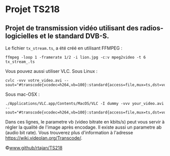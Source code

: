 # Projet TS218
## Projet de transmission vidéo utilisant des radios-logicielles et le standard DVB-S.

Le fichier ````tx_stream.ts````, a été créé en utilisant FFMPEG :
````
ffmpeg -loop 1 -framerate 1/2 -i lion.jpg -c:v mpeg2video -t 6 tx_stream_.ts
````

Vous pouvez aussi utiliser VLC.
Sous Linux :
````
cvlc -vvv votre_video.avi --sout="#transcode{vcodec=h264,vb=100}:standard{access=file,mux=ts,dst=votre_fichier_ts.ts}"
````

Sous mac-OSX :
````
./Applications/VLC.app/Contents/MacOS/VLC -I dummy -vvv your_video.avi --sout="#transcode{vcodec=h264,vb=100}:standard{access=file,mux=ts,dst=votre_fichier_ts.ts}"
````
Dans ces lignes, le parametre vb (video bitrate en kbits/s) peut vous servir à régler la qualité de l'image après encodage. Il existe aussi un parametre ab (audio bit rate). Vous trouverez plus d'information à l'adresse https://wiki.videolan.org/Transcode/.


©www.github/rtajan/TS218
